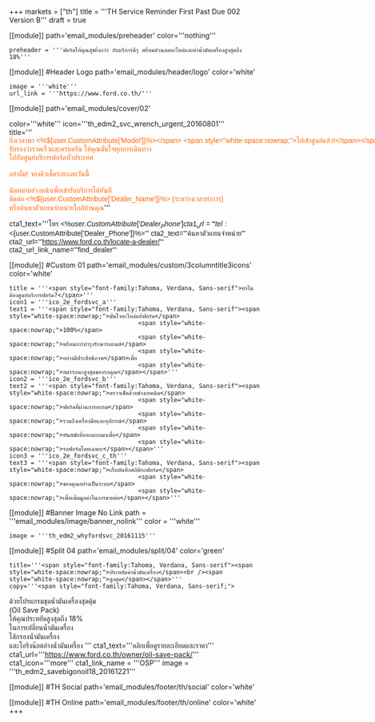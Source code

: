 +++
markets = ["th"]
title = '''TH Service Reminder First Past Due 002 Version B'''
draft = true

[[module]]
path='email_modules/preheader'
color='''nothing'''

	preheader = '''ฟอร์ดให้คุณสุขยิ่งกว่า กับบริการดีๆ พร้อมส่วนลดอะไหล่และค่าน้ำมันเครื่องสูงสุดถึง 18%'''

[[module]] #Header Logo
path='email_modules/header/logo'
color='white'

	image = '''white'''
	url_link = '''https://www.ford.co.th/'''

[[module]]
path='email_modules/cover/02'

color='''white'''
icon='''th_edm2_svc_wrench_urgent_20160801'''
title='''<span style="color:#ff6600;font-family:Tahoma, Verdana, Sans-serif"><span style="white-space:nowrap;">ถึงเวลาพา <%${user.CustomAttribute['Model']}%></span> <span style="white-space:nowrap;">ไปเข้าศูนย์แล้ว!</span></span>'''
copy='''<span style="font-family:Tahoma, Verdana, Sans-serif"><span style="white-space:nowrap;">พารถ <%${user.CustomAttribute['Model']}%> </span><span style="white-space:nowrap;">ของคุณไปตรวจเช็คระยะครั้งแรกดีกว่า</span> <span style="white-space:nowrap;">รับรองว่ารวดเร็วและครบครัน</span> <span style="white-space:nowrap;"> ให้คุณมั่นใจทุกการเดินทาง</span> <br /><span style="white-space:nowrap;">ไปกับศูนย์บริการฟอร์ดทั่วประเทศ</span>
<br /><br />
 <span style="white-space:nowrap;">อย่าลืม! จองคิวเช็คระยะเลยวันนี้</span> 
<br /><br />
<span style="white-space:nowrap;">นัดหมายล่วงหน้าเพื่อเข้ารับบริการได้ทันที</span> <br />
<span style="white-space:nowrap;">ติดต่อ <%${user.CustomAttribute['Dealer_Name']}%></span> <span style="white-space:nowrap;">(ระหว่างเวลาทำการ)</span><br />
<span style="white-space:nowrap;">หรือค้นหาตัวแทนจำหน่ายใกล้บ้านคุณ</span></span>'''

cta1_text='''<span style="font-family:Tahoma, Verdana, Sans-serif">โทร <%${user.CustomAttribute['Dealer_Phone']}%></span>'''
cta1_url='''tel:<%${user.CustomAttribute['Dealer_Phone']}%>'''
cta2_text='''<span style="font-family:Tahoma, Verdana, Sans-serif">ค้นหาตัวแทนจำหน่าย</span>'''
cta2_url='''https://www.ford.co.th/locate-a-dealer/'''
cta2_url_link_name='''find_dealer'''


[[module]] #Custom 01
path='email_modules/custom/3columntitle3icons'
color='white'

	title = '''<span style="font-family:Tahoma, Verdana, Sans-serif">ทำไมต้องศูนย์บริการฟอร์ด?</span>'''
	icon1 = '''ico_2e_fordsvc_a'''
	text1 = '''<span style="font-family:Tahoma, Verdana, Sans-serif"><span style="white-space:nowrap;">มั่นใจอะไหล่แท้ฟอร์ด</span> 
										<span style="white-space:nowrap;">100%</span>
										<span style="white-space:nowrap;">พร้อมการบำรุงรักษารถยนต์</span>
										<span style="white-space:nowrap;">อย่างมีประสิทธิภาพ</span>เพื่อ
										<span style="white-space:nowrap;">สมรรถนะสูงสุดของรถคุณ</span></span>'''
	icon2 = '''ico_2e_fordsvc_b'''
	text2 = '''<span style="font-family:Tahoma, Verdana, Sans-serif"><span style="white-space:nowrap;">ตรวจเช็คด้วยช่างเทคนิค</span> 
										<span style="white-space:nowrap;">ฟอร์ดที่ผ่านการอบรม</span> 
										<span style="white-space:nowrap;">รวมถึงเครื่องมือและอุปกรณ์</span> 
										<span style="white-space:nowrap;">ทันสมัยที่ออกแบบมาเพื่อ</span>
										<span style="white-space:nowrap;">รถฟอร์ดโดยเฉพาะ</span></span>'''
	icon3 = '''ico_2e_fordsvc_c_th'''
	text3 = '''<span style="font-family:Tahoma, Verdana, Sans-serif"><span style="white-space:nowrap;">เก็บบันทึกสถิติรถฟอร์ด</span> 
										<span style="white-space:nowrap;">ของคุณอย่างเป็นระบบ</span> 
										<span style="white-space:nowrap;">เพื่อเพิ่มมูลค่าในการขายต่อ</span></span>'''

[[module]] #Banner Image No Link
path = '''email_modules/image/banner_nolink'''
color = '''white'''

	image = '''th_edm2_whyfordsvc_20161115'''

[[module]] #Split 04
path='email_modules/split/04'
color='green'

	title='''<span style="font-family:Tahoma, Verdana, Sans-serif"><span style="white-space:nowrap;">ประหยัดค่าน้ำมันเครื่อง</span><br /><span style="white-space:nowrap;">สูงสุด</span></span>'''
	copy='''<span style="font-family:Tahoma, Verdana, Sans-serif;">
<span style="white-space:nowrap;">ด้วยโปรแกรมชุดน้ำมันเครื่องสุดคุ้ม</span> <br />
<span style="white-space:nowrap;">(Oil Save Pack)</span>	<br />
<span style="white-space:nowrap;">ให้คุณประหยัดสูงสุดถึง 18%</span> <br />
<span style="white-space:nowrap;">ในการเปลี่ยนน้ำมันเครื่อง </span><br /> 
<span style="white-space:nowrap;">ไส้กรองน้ำมันเครื่อง </span> <br />
<span style="white-space:nowrap;">และโอริงน๊อตอ่างน้ำมันเครื่อง</span> 
</span>'''
	cta1_text='''<span style="font-family:Tahoma, Verdana, Sans-serif">คลิกเพื่อดูรายละเอียดและราคา</span>'''
cta1_url='''https://www.ford.co.th/owner/oil-save-pack/'''
cta1_icon='''more'''
cta1_link_name = '''OSP'''
image = '''th_edm2_savebigonoil18_20161221'''


[[module]] #TH Social
path='email_modules/footer/th/social'
color='white'

[[module]] #TH Online
path='email_modules/footer/th/online'
color='white'
+++
